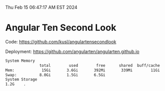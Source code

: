 Thu Feb 15 06:47:17 AM EST 2024

# Angular Ten Second Look

Code: https://github.com/kusl/angulartensecondlook

Deployment: https://github.com/angularten/angularten.github.io

```bash
System Memory
               total        used        free      shared  buff/cache   available
Mem:            15Gi       3.6Gi       392Mi       339Mi        11Gi        11Gi
Swap:          8.0Gi       1.5Gi       6.5Gi
System Storage
1.2G	.
